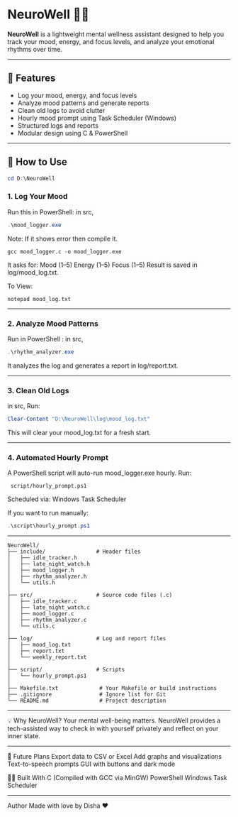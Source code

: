 # NeuroWell 🧠💖

**NeuroWell** is a lightweight mental wellness assistant designed to help you track your mood, energy, and focus levels, and analyze your emotional rhythms over time.

---
## 🌟 Features

- Log your mood, energy, and focus levels
- Analyze mood patterns and generate reports
- Clean old logs to avoid clutter
- Hourly mood prompt using Task Scheduler (Windows)
- Structured logs and reports
- Modular design using C & PowerShell
  
---
## 🚀 How to Use
```powershell
cd D:\NeuroWell
```
### 1. **Log Your Mood**

Run this in PowerShell:
in src,
```powershell 
.\mood_logger.exe
```
Note: If it shows error then compile it.
```
gcc mood_logger.c -o mood_logger.exe
```
It asks for:
Mood (1–5)
Energy (1–5)
Focus (1–5)
Result is saved in log/mood_log.txt. 

To View:
```
notepad mood_log.txt
```
---

### 2. **Analyze Mood Patterns**

Run in PowerShell :
in src,
```powershell
.\rhythm_analyzer.exe
```
It analyzes the log and generates a report in log/report.txt.

---
### 3. **Clean Old Logs**
in src,
Run:
```powershell
Clear-Content "D:\NeuroWell\log\mood_log.txt"
```
This will clear your mood_log.txt for a fresh start.

---

### 4. **Automated Hourly Prompt** 
A PowerShell script will auto-run mood_logger.exe hourly.
Run:
```
 script/hourly_prompt.ps1
```
Scheduled via: Windows Task Scheduler

If you want to run manually:
```powershell
.\script\hourly_prompt.ps1
```
---
```
NeuroWell/
├── include/                # Header files
│   ├── idle_tracker.h
│   ├── late_night_watch.h
│   ├── mood_logger.h
│   ├── rhythm_analyzer.h
│   └── utils.h
│
├── src/                    # Source code files (.c)
│   ├── idle_tracker.c
│   ├── late_night_watch.c
│   ├── mood_logger.c
│   ├── rhythm_analyzer.c
│   └── utils.c
│
├── log/                    # Log and report files
│   ├── mood_log.txt
│   ├── report.txt
│   └── weekly_report.txt
│
├── script/                 # Scripts
│   └── hourly_prompt.ps1
│
├── Makefile.txt             # Your Makefile or build instructions
├── .gitignore               # Ignore list for Git
└── README.md                # Project description

```
---
💡 Why NeuroWell?
Your mental well-being matters. NeuroWell provides a tech-assisted way to check in with yourself privately and reflect on your inner state.

---

📅 Future Plans
Export data to CSV or Excel
Add graphs and visualizations
Text-to-speech prompts
GUI with buttons and dark mode

🧑‍💻 Built With
C (Compiled with GCC via MinGW)
PowerShell
Windows Task Scheduler

---

Author
Made with love by Disha ❤


